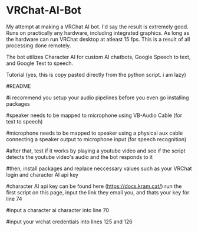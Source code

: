 # VRChat-AI-Bot

My attempt at making a VRChat AI bot. I'd say the result is extremely good.
Runs on practically any hardware, including integrated graphics.
As long as the hardware can run VRChat desktop at atleast 15 fps.
This is a result of all processing done remotely.

The bot utilizes Character AI for custom AI chatbots, Google Speech to text, and Google Text to speech.

Tutorial (yes, this is copy pasted directly from the python script. i am lazy)

#README

#i recommend you setup your audio pipelines before you even go installing packages

#speaker needs to be mapped to microphone using VB-Audio Cable (for text to speech)

#microphone needs to be mapped to speaker using a physical aux cable connecting a speaker output to microphone input (for speech recognition)


#after that, test if it works by playing a youtube video and see if the script detects the youtube video's audio and the bot responds to it

#then, install packages and replace neccessary values such as your VRChat login and character AI api key


#character AI api key can be found here (https://docs.kram.cat/) run the first script on this page, input the link they email you, and thats your key for line 74

#input a character ai character into line 70

#input your vrchat credentials into lines 125 and 126
